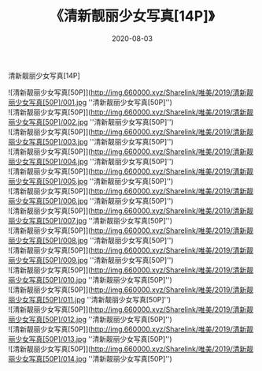 ﻿---
layout: post
title:  《清新靓丽少女写真[14P]》
date:   2020-08-03
img: http://img.660000.xyz/Sharelink/唯美/2019/清新靓丽少女写真[50P]/000.jpg
categories: [美女, 清纯, 唯美]
---

清新靓丽少女写真[14P]

![清新靓丽少女写真[50P]](http://img.660000.xyz/Sharelink/唯美/2019/清新靓丽少女写真[50P]/001.jpg ''清新靓丽少女写真[50P]'') <br>
![清新靓丽少女写真[50P]](http://img.660000.xyz/Sharelink/唯美/2019/清新靓丽少女写真[50P]/002.jpg ''清新靓丽少女写真[50P]'') <br>
![清新靓丽少女写真[50P]](http://img.660000.xyz/Sharelink/唯美/2019/清新靓丽少女写真[50P]/003.jpg ''清新靓丽少女写真[50P]'') <br>
![清新靓丽少女写真[50P]](http://img.660000.xyz/Sharelink/唯美/2019/清新靓丽少女写真[50P]/004.jpg ''清新靓丽少女写真[50P]'') <br>
![清新靓丽少女写真[50P]](http://img.660000.xyz/Sharelink/唯美/2019/清新靓丽少女写真[50P]/005.jpg ''清新靓丽少女写真[50P]'') <br>
![清新靓丽少女写真[50P]](http://img.660000.xyz/Sharelink/唯美/2019/清新靓丽少女写真[50P]/006.jpg ''清新靓丽少女写真[50P]'') <br>
![清新靓丽少女写真[50P]](http://img.660000.xyz/Sharelink/唯美/2019/清新靓丽少女写真[50P]/007.jpg ''清新靓丽少女写真[50P]'') <br>
![清新靓丽少女写真[50P]](http://img.660000.xyz/Sharelink/唯美/2019/清新靓丽少女写真[50P]/008.jpg ''清新靓丽少女写真[50P]'') <br>
![清新靓丽少女写真[50P]](http://img.660000.xyz/Sharelink/唯美/2019/清新靓丽少女写真[50P]/009.jpg ''清新靓丽少女写真[50P]'') <br>
![清新靓丽少女写真[50P]](http://img.660000.xyz/Sharelink/唯美/2019/清新靓丽少女写真[50P]/010.jpg ''清新靓丽少女写真[50P]'') <br>
![清新靓丽少女写真[50P]](http://img.660000.xyz/Sharelink/唯美/2019/清新靓丽少女写真[50P]/011.jpg ''清新靓丽少女写真[50P]'') <br>
![清新靓丽少女写真[50P]](http://img.660000.xyz/Sharelink/唯美/2019/清新靓丽少女写真[50P]/012.jpg ''清新靓丽少女写真[50P]'') <br>
![清新靓丽少女写真[50P]](http://img.660000.xyz/Sharelink/唯美/2019/清新靓丽少女写真[50P]/013.jpg ''清新靓丽少女写真[50P]'') <br>
![清新靓丽少女写真[50P]](http://img.660000.xyz/Sharelink/唯美/2019/清新靓丽少女写真[50P]/014.jpg ''清新靓丽少女写真[50P]'') <br>
